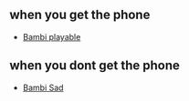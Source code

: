 ## when you get the phone
- [Bambi playable](https://static.wikia.nocookie.net/fridaynightfunking/images/d/d0/BambiPlayableUp.png/revision/latest/scale-to-width-down/138?cb=20210828154805)
## when you dont get the phone
- [Bambi Sad](https://cdn.discordapp.com/attachments/895016395648139314/921837820056846376/bambi_asad.png)